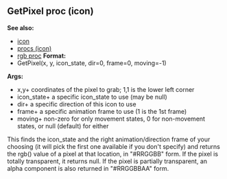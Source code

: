 ## GetPixel proc (icon)
**See also:**
+   [icon](/ref/icon.md) 
+   [procs (icon)](/ref/icon/proc.md) 
+   [rgb proc](/ref/proc/rgb.md) <!-- -->
**Format:**
+   GetPixel(x, y, icon_state, dir=0, frame=0, moving=-1)
<!-- -->
**Args:**
+   x,y+ coordinates of the pixel to grab; 1,1 is the lower left corner
+   icon_state+ a specific icon_state to use (may be null)
+   dir+ a specific direction of this icon to use
+   frame+ a specific animation frame to use (1 is the 1st frame)
+   moving+ non-zero for only movement states, 0 for non-movement
    states, or null (default) for either


This finds the icon_state and the right animation/direction
frame of your choosing (it will pick the first one available if you
don\'t specify) and returns the rgb() value of a pixel at that location,
in \"#RRGGBB\" form. If the pixel is totally transparent, it returns
null. If the pixel is partially transparent, an alpha component is also
returned in \"#RRGGBBAA\" form.